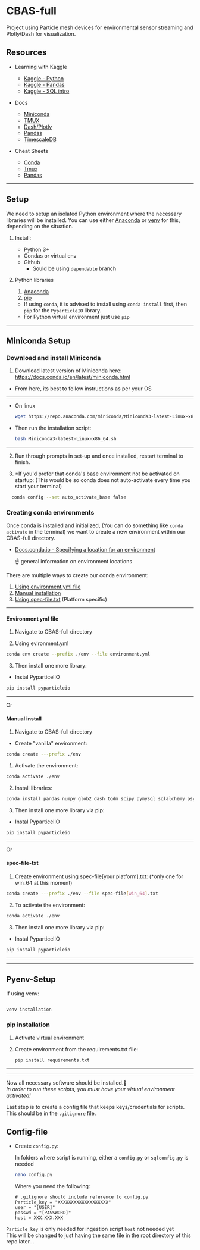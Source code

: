 # CBAS-full

Project using Particle mesh devices for environmental sensor streaming and Plotly/Dash for visualization.

## Resources

* Learning with Kaggle
  * [Kaggle - Python](https://www.kaggle.com/learn/python)
  * [Kaggle - Pandas](https://www.kaggle.com/learn/pandas)
  * [Kaggle - SQL intro](https://www.kaggle.com/learn/intro-to-sql)

* Docs
  * [Miniconda](https://docs.conda.io/en/latest/miniconda.html)
  * [TMUX](https://tmuxguide.readthedocs.io/en/latest/index.html)
  * [Dash/Plotly](http://dash.plotly.com/)
  * [Pandas](https://pandas.pydata.org/pandas-docs/stable/user_guide/index.html#user-guide)
  * [TimescaleDB](https://docs.timescale.com/latest/introduction)
* Cheat Sheets
  * [Conda](https://docs.conda.io/projects/conda/en/latest/_downloads/843d9e0198f2a193a3484886fa28163c/conda-cheatsheet.pdf)
  * [Tmux](https://tmuxcheatsheet.com/)
  * [Pandas](https://pandas.pydata.org/Pandas_Cheat_Sheet.pdf)
  
---

## Setup

We need to setup an isolated Python environment where the necessary libraries will be installed.
You can use either [Anaconda](https://docs.conda.io/projects/conda/en/latest/index.html) or [venv](https://docs.python.org/3/library/venv.html) for this, depending on the situation.

  1. Install:
     * Python 3+
     * Condas or virtual env
     * Github
       * Sould be using `dependable` branch
  2. Python libraries  
     1. [Anaconda](#Miniconda-Setup)
     2. [pip](#Pyenv-Setup)

     * If using `conda`, it is advised to install using `conda install` first, then `pip` for the `PyparticleIO` library.
     * For Python virtual environment just use `pip`
  
---  

## Miniconda Setup

### Download and install Miniconda

1. Download latest version of Miniconda here:  
https://docs.conda.io/en/latest/miniconda.html

* From here, its best to follow instructions as per your OS

---
  * On linux
  
    ```bash
    wget https://repo.anaconda.com/miniconda/Miniconda3-latest-Linux-x86_64.sh
    ```

* Then run the installation script:

    ```bash
    bash Miniconda3-latest-Linux-x86_64.sh
    ```

---

2. Run through prompts in set-up and once installed, restart terminal to finish.
  
3. *If you'd prefer that conda's base environment not be activated on startup:
  (This would be so conda does not auto-activate every time you start your terminal)

  ```bash
    conda config --set auto_activate_base false
  ```

### Creating conda environments

Once conda is installed and initialized, (You can do something like `conda activate` in the terminal) we want to create a new environment within our CBAS-full directory.

* [Docs.conda.io - Specifying a location for an environment](https://docs.conda.io/projects/conda/en/latest/user-guide/tasks/manage-environments.html#specifying-a-location-for-an-environment)

  :point_up: general information on environment locations

There are multiple ways to create our conda environment:

1. [Using environment.yml file](#environment-yml-file)
2. [Manual installation](#manual-install)
3. [Using spec-file.txt](#spec-file-txt) (Platform specific)

---

#### Environment yml file
  
1. Navigate to CBAS-full directory

2. Using evironment.yml

```bash
conda env create --prefix ./env --file environment.yml
```

3. Then install one more library:

* Instal PyparticelIO

```bash
pip install pyparticleio
```

---

Or

#### Manual install

1. Navigate to CBAS-full directory

* Create "vanilla" environment:
  
```bash
conda create ---prefix ./env
```

1. Activate the environment:

  ```bash
  conda activate ./env
  ```

2. Install libraries:

```bash
conda install pandas numpy glob2 dash tqdm scipy pymysql sqlalchemy psycopg2 PYparticleIO plotly dash jupyterlab
```

3. Then install one more library via pip:

* Instal PyparticelIO

```bash
pip install pyparticleio
```

---
Or

#### spec-file-txt

1. Create environment using spec-file[your platform].txt:
  (*only one for win_64 at this moment)

```bash
conda create ---prefix ./env --file spec-file[win_64].txt
```

2. To activate the environment:

```bash
conda activate ./env
```

3. Then install one more library via pip:

* Instal PyparticelIO

```bash
pip install pyparticleio
```

---
---

## Pyenv-Setup

If using venv:

```

venv installation
```

### pip installation

1. Activate virtual environment

2. Create environment from the requirements.txt file:
  
    ```bash
    pip install requirements.txt
    ```

---
---

Now all necessary software should be installed.:clap:  
*In order to run these scripts, you must have your virtual environment activated!*

Last step is to create a config file that keeps keys/credentials for scripts. This should be in the `.gitignore` file.

## Config-file

* Create `config.py`:
  
  In folders where script is running, either a `config.py` or `sqlconfig.py` is needed

  ```bash
  nano config.py
  ```

    Where you need the following:

    ```
    # .gitignore should include reference to config.py
    Particle_key = "XXXXXXXXXXXXXXXXXXX"
    user = "[USER]"
    passwd = "[PASSWORD]"
    host = XXX.XXX.XXX
    ```

`Particle_key` is only needed for ingestion script
`host` not needed yet  
This will be changed to just having the same file in the root directory of this repo later...

